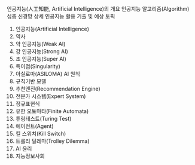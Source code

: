 인공지능(人工知能, Artificial Intelligence)의 개요
인공지능 알고리즘(Algorithm)
심층 신경망 상세
인공지능 활용
기출 및 예상 토픽

1. 인공지능(Artificial Intelligence)
2. 역사
3. 약 인공지능(Weak AI)
4. 강 인공지능(Strong AI)
5. 초 인공지능(Super AI)
6. 특이점(Singularity)
7. 아실로마(ASILOMA) AI 원칙
8. 규칙기반 모델
9. 추천엔진(Recommendation Engine)
10. 전문가 시스템(Expert System)
11. 정규표현식
12. 유한 오토마타(Finite Automata)
13. 튜링테스트(Turing Test)
14. 에이전트(Agent)
15. 킬 스위치(Kill Switch)
16. 트롤리 딜레마(Trolley Dilemma)
17. AI 윤리
18. 지능정보사회


  